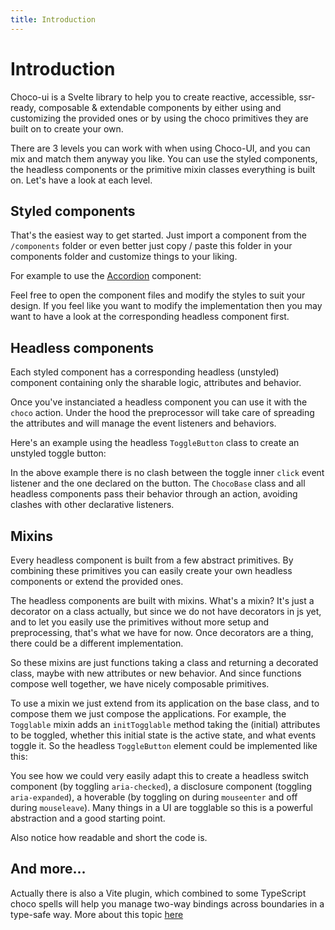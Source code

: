 ```yaml
---
title: Introduction
---
```


<script lang="ts">
	import Highlighter from "$components/Highlighter.svelte";
</script>

# Introduction

Choco-ui is a Svelte library to help you to create reactive, accessible, ssr-ready, composable & extendable components by either using and customizing the provided ones or by using the choco primitives they are built on to create your own.

There are 3 levels you can work with when using Choco-UI, and you can mix and match them anyway you like. You can use the styled components, the headless components or the primitive mixin classes everything is built on. Let's have a look at each level.

## Styled components

That's the easiest way to get started. Just import a component from the `/components` folder or even better just copy / paste this folder in your components folder and customize things to your liking.

For example to use the [Accordion](/components/accordion) component:

<Highlighter code="styled.svelte" />

Feel free to open the component files and modify the styles to suit your design. If you feel like you want to modify the implementation then you may want to have a look at the corresponding headless component first.

## Headless components

Each styled component has a corresponding headless (unstyled) component containing only the sharable logic, attributes and behavior.

Once you've instanciated a headless component you can use it with the `choco` action. Under the hood the preprocessor will take care of spreading the attributes and will manage the event listeners and behaviors.

Here's an example using the headless `ToggleButton` class to create an unstyled toggle button:

<Highlighter code="unstyled.svelte" />

In the above example there is no clash between the toggle inner `click` event listener and the one declared on the button. The `ChocoBase` class and all headless components pass their behavior through an action, avoiding clashes with other declarative listeners.

## Mixins

Every headless component is built from a few abstract primitives. By combining these primitives you can easily create your own headless components or extend the provided ones.

The headless components are built with mixins. What's a mixin? It's just a decorator on a class actually, but since we do not have decorators in js yet, and to let you easily use the primitives without more setup and preprocessing, that's what we have for now. Once decorators are a thing, there could be a different implementation.

So these mixins are just functions taking a class and returning a decorated class, maybe with new attributes or new behavior. And since functions compose well together, we have nicely composable primitives.

To use a mixin we just extend from its application on the base class, and to compose them we just compose the applications. For example, the `Togglable` mixin adds an `initTogglable` method taking the (initial) attributes to be toggled, whether this initial state is the active state, and what events toggle it. So the headless `ToggleButton` element could be implemented like this:

<Highlighter code="mixin.svelte.ts" lang="ts" />

You see how we could very easily adapt this to create a headless switch component (by toggling `aria-checked`), a disclosure component (toggling `aria-expanded`), a hoverable (by toggling on during `mouseenter` and off during `mouseleave`). Many things in a UI are togglable so this is a powerful abstraction and a good starting point.

Also notice how readable and short the code is.

## And more...

Actually there is also a Vite plugin, which combined to some TypeScript choco spells will help you manage two-way bindings across boundaries in a type-safe way. More about this topic [here](/guide/plugin)

